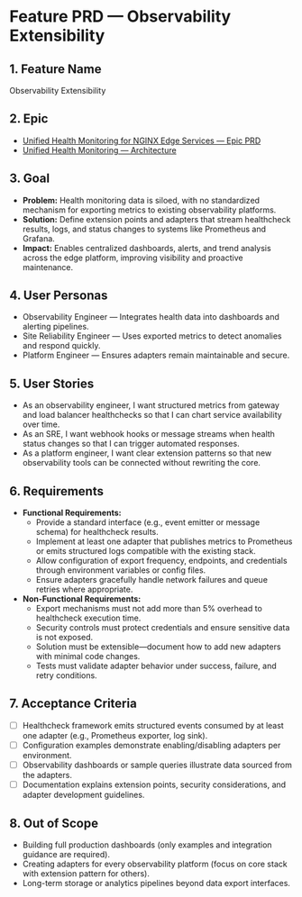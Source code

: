 # Feature PRD — Observability Extensibility

## 1. Feature Name

Observability Extensibility

## 2. Epic

- [Unified Health Monitoring for NGINX Edge Services — Epic PRD](../../epic.md)
- [Unified Health Monitoring — Architecture](../../arch.md)

## 3. Goal

- **Problem:** Health monitoring data is siloed, with no standardized mechanism for exporting metrics to existing observability platforms.
- **Solution:** Define extension points and adapters that stream healthcheck results, logs, and status changes to systems like Prometheus and Grafana.
- **Impact:** Enables centralized dashboards, alerts, and trend analysis across the edge platform, improving visibility and proactive maintenance.

## 4. User Personas

- Observability Engineer — Integrates health data into dashboards and alerting pipelines.
- Site Reliability Engineer — Uses exported metrics to detect anomalies and respond quickly.
- Platform Engineer — Ensures adapters remain maintainable and secure.

## 5. User Stories

- As an observability engineer, I want structured metrics from gateway and load balancer healthchecks so that I can chart service availability over time.
- As an SRE, I want webhook hooks or message streams when health status changes so that I can trigger automated responses.
- As a platform engineer, I want clear extension patterns so that new observability tools can be connected without rewriting the core.

## 6. Requirements

- **Functional Requirements:**
  - Provide a standard interface (e.g., event emitter or message schema) for healthcheck results.
  - Implement at least one adapter that publishes metrics to Prometheus or emits structured logs compatible with the existing stack.
  - Allow configuration of export frequency, endpoints, and credentials through environment variables or config files.
  - Ensure adapters gracefully handle network failures and queue retries where appropriate.
- **Non-Functional Requirements:**
  - Export mechanisms must not add more than 5% overhead to healthcheck execution time.
  - Security controls must protect credentials and ensure sensitive data is not exposed.
  - Solution must be extensible—document how to add new adapters with minimal code changes.
  - Tests must validate adapter behavior under success, failure, and retry conditions.

## 7. Acceptance Criteria

- [ ] Healthcheck framework emits structured events consumed by at least one adapter (e.g., Prometheus exporter, log sink).
- [ ] Configuration examples demonstrate enabling/disabling adapters per environment.
- [ ] Observability dashboards or sample queries illustrate data sourced from the adapters.
- [ ] Documentation explains extension points, security considerations, and adapter development guidelines.

## 8. Out of Scope

- Building full production dashboards (only examples and integration guidance are required).
- Creating adapters for every observability platform (focus on core stack with extension pattern for others).
- Long-term storage or analytics pipelines beyond data export interfaces.
